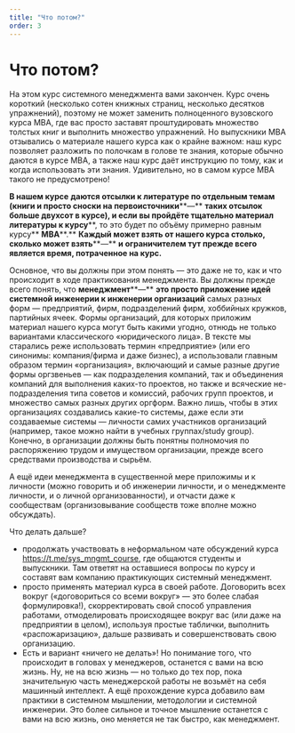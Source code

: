 ```yaml
---
title: "Что потом?"
order: 3
---
```


# Что потом?

На этом курс системного менеджмента вами закончен. Курс очень короткий (несколько сотен книжных страниц, несколько десятков упражнений), поэтому не может заменить полноценного вузовского курса MBA, где вас просто заставят проштудировать множество толстых книг и выполнить множество упражнений. Но выпускники MBA отзывались о материале нашего курса как о крайне важном: наш курс позволяет разложить по полочкам в голове те знания, которые обычно даются в курсе MBA, а также наш курс даёт инструкцию по тому, как и когда использовать эти знания. Удивительно, но в самом курсе MBA такого не предусмотрено!

**В нашем курсе** **даются отсылки к литературе по отдельным темам (книги и просто сноски на первоисточники****—** **таких отсылок** **больше двухсот в курсе), и если вы пройдёте тщательно материал** **литературы к курсу****, то это будет по объёму примерно равным курсу** **MBA****.** **Каждый может взять от нашего курса столько, сколько может взять****—** **и ограничителем тут прежде всего является время, потраченное на курс.**

Основное, что вы должны при этом понять — это даже не то, как и что происходит в ходе практикования менеджмента. Вы должны прежде всего понять, что **менеджмент****—** **это просто приложение идей системной инженерии к инженерии организаций** самых разных форм — предприятий, фирм, подразделений фирм, хоббийных кружков, партийных ячеек. Формы организаций, для которых приложим материал нашего курса могут быть какими угодно, отнюдь не только вариантами классического «юридического лица». В тексте мы старались реже использовать термин «предприятие» (или его синонимы: компания/фирма и даже бизнес), а использовали главным образом термин «организация», включающий и самые разные другие формы оргзвеньев — как подразделения компаний, так и объединения компаний для выполнения каких-то проектов, но также и всяческие не-подразделения типа советов и комиссий, рабочих групп проектов, и множество самых разных других оргформ. Важно лишь, чтобы в этих организациях создавались какие-то системы, даже если эти создаваемые системы — личности самих участников организаций (например, такое можно найти в учебных группах/study group). Конечно, в организации должны быть понятны полномочия по распоряжению трудом и имуществом организации, прежде всего средствами производства и сырьём.

А ещё идеи менеджмента в существенной мере приложимы и к личности (можно говорить и об инженерии личности, и о менеджменте личности, и о личной организованности), и отчасти даже к сообществам (организовывание сообществ тоже вполне можно обсуждать).

Что делать дальше?

* продолжать участвовать в неформальном чате обсуждений курса <https://t.me/sys_mngmt_course>, где общаются студенты и выпускники. Там ответят на оставшиеся вопросы по курсу и составят вам компанию практикующих системный менеджмент.
* просто применять материал курса в своей работе. Договорить всех вокруг («договориться со всеми вокруг» — это более слабая формулировка!), скорректировать свой способ управления работами, отмоделировать происходящее вокруг вас (или даже на предприятии в целом), используя простые таблички, выполнить «распожаризацию», дальше развивать и совершенствовать свою организацию.
* Есть и вариант «ничего не делать»! Но понимание того, что происходит в головах у менеджеров, останется с вами на всю жизнь. Ну, не на всю жизнь — но только до тех пор, пока значительную часть менеджерской работы не возьмёт на себя машинный интеллект. А ещё прохождение курса добавило вам практики в системном мышлении, методологии и системной инженерии. Это более сильное и точное мышление останется с вами на всю жизнь, оно меняется не так быстро, как менеджмент.